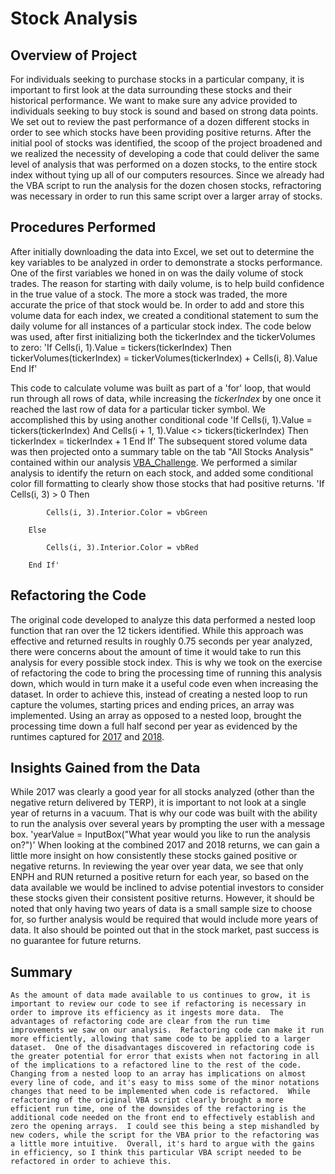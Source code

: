 # **Stock Analysis**
## Overview of Project
  For individuals seeking to purchase stocks in a particular company, it is important to first look at the data surrounding these stocks and their historical performance.  We want to make sure any advice provided to individuals seeking to buy stock is sound and based on strong data points.  We set out to review the past performance of a dozen different stocks in order to see which stocks have been providing positive returns.  After the initial pool of stocks was identified, the scoop of the project broadened and we realized the necessity of developing a code that could deliver the same level of analysis that was performed on a dozen stocks, to the entire stock index without tying up all of our computers resources.  Since we already had the VBA script to run the analysis for the dozen chosen stocks, refractoring was necessary in order to run this same script over a larger array of stocks. 
  ## Procedures Performed
   After initially downloading the data into Excel, we set out to determine the key variables to be analyzed in order to demonstrate a stocks performance.  One of the first variables we honed in on was the daily volume of stock trades.  The reason for starting with daily volume, is to help build confidence in the true value of a stock.  The more a stock was traded, the more accurate the price of that stock would be.  In order to add and store this volume data for each index, we created a conditional statement to sum the daily volume for all instances of a particular stock index.  The code below was used, after first initializing both the tickerIndex and the tickerVolumes to zero: 
            'If Cells(i, 1).Value = tickers(tickerIndex) Then
            tickerVolumes(tickerIndex) = tickerVolumes(tickerIndex) + Cells(i, 8).Value
            End If'
    
   This code to calculate volume was built as part of a 'for' loop, that would run through all rows of data, while increasing the *tickerIndex* by one once it reached the last row of data for a particular ticker symbol.  We accomplished this by using another conditional code 
    'If Cells(i, 1).Value = tickers(tickerIndex) And Cells(i + 1, 1).Value <> tickers(tickerIndex) Then 
   tickerIndex = tickerIndex + 1
   End If'
   The subsequent stored volume data was then projected onto a summary table on the tab "All Stocks Analysis" contained within our analysis [VBA_Challenge](https://github.com/kroman3105/stock-analysis/blob/master/VBA_Challenge.xlsm).  We performed a similar analysis to identify the return on each stock, and added some conditional color fill formatting to clearly show those stocks that had positive returns.
  'If Cells(i, 3) > 0 Then
            
            Cells(i, 3).Interior.Color = vbGreen
            
        Else
        
            Cells(i, 3).Interior.Color = vbRed
            
        End If'
        
 ## Refactoring the Code
  The original code developed to analyze this data performed a nested loop function that ran over the 12 tickers identified.  While this approach was effective and returned results in roughly 0.75 seconds per year analyzed, there were concerns about the amount of time it would take to run this analysis for every possible stock index.  This is why we took on the exercise of refactoring the code to bring the processing time of running this analysis down, which would in turn make it a useful code even when increasing the dataset.  In order to achieve this, instead of creating a nested loop to run capture the volumes, starting prices and ending prices, an array was implemented.  Using an array as opposed to a nested loop, brought the processing time down a full half second per year as evidenced by the runtimes captured for [2017](https://github.com/kroman3105/stock-analysis/blob/master/Resources/VBA_Challenge_2017.PNG) and [2018](https://github.com/kroman3105/stock-analysis/blob/master/Resources/VBA_Challenge_2018.PNG).  
  
## Insights Gained from the Data
  While 2017 was clearly a good year for all stocks analyzed (other than the negative return delivered by TERP), it is important to not look at a single year of returns in a vacuum.  That is why our code was built with the ability to run the analysis over several years by prompting the user with a message box. 
  'yearValue = InputBox("What year would you like to run the analysis on?")'
  When looking at the combined 2017 and 2018 returns, we can gain a little more insight on how consistently these stocks gained positive or negative returns.  In reviewing the year over year data, we see that only ENPH and RUN returned a positive return for each year, so based on the data available we would be inclined to advise potential investors to consider these stocks given their consistent positive returns.  However, it should be noted that only having two years of data is a small sample size to choose for, so further analysis would be required that would include more years of data.  It also should be pointed out that in the stock market, past success is no guarantee for future returns.
  
 ## Summary
    As the amount of data made available to us continues to grow, it is important to review our code to see if refactoring is necessary in order to improve its efficiency as it ingests more data.  The advantages of refactoring code are clear from the run time improvements we saw on our analysis.  Refactoring code can make it run more efficiently, allowing that same code to be applied to a larger dataset.  One of the disadvantages discovered in refactoring code is the greater potential for error that exists when not factoring in all of the implications to a refactored line to the rest of the code.  Changing from a nested loop to an array has implications on almost every line of code, and it's easy to miss some of the minor notations changes that need to be implemented when code is refactored.  While refactoring of the original VBA script clearly brought a more efficient run time, one of the downsides of the refactoring is the additional code needed on the front end to effectively establish and zero the opening arrays.  I could see this being a step mishandled by new coders, while the script for the VBA prior to the refactoring was a little more intuitive.  Overall, it's hard to argue with the gains in efficiency, so I think this particular VBA script needed to be refactored in order to achieve this.       
   
